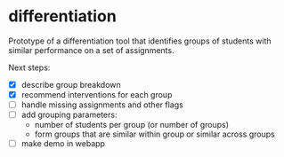 # differentiation

Prototype of a differentiation tool that identifies groups of students with similar performance on a set of assignments.

Next steps:
- [x] describe group breakdown
- [x] recommend interventions for each group
- [ ] handle missing assignments and other flags
- [ ] add grouping parameters:
    - number of students per group (or number of groups)
    - form groups that are similar within group or similar across groups
- [ ] make demo in webapp